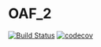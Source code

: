 # OAF_2 
[![Build Status](https://travis-ci.org/balambuc/OAF_2.svg?branch=master)](https://travis-ci.org/balambuc/OAF_2)
[![codecov](https://codecov.io/gh/balambuc/OAF_2/branch/master/graph/badge.svg)](https://codecov.io/gh/balambuc/OAF_2)
